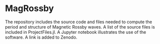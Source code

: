 # MagRossby
The repository includes the source code and files needed to compute the period and structure of Magnetic Rossby waves. A list of the source files is included in ProjectFiles.jl. A Jupyter notebook illustrates the use of the software. A link is added to Zenodo.

